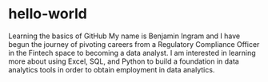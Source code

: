 # hello-world
Learning the basics of GitHub
My name is Benjamin Ingram and I have begun the journey of pivoting careers from a Regulatory Compliance Officer in the Fintech space to becoming a data analyst. I am interested in learning more about using Excel, SQL, and Python to build a foundation in data analytics tools in order to obtain employment in data analytics. 
